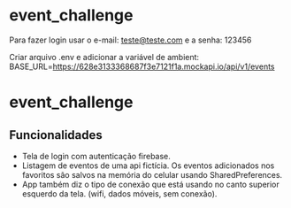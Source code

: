 # event_challenge

Para fazer login usar o e-mail: teste@teste.com e a senha: 123456


Criar arquivo .env e adicionar a variável de ambient: BASE_URL=https://628e3133368687f3e7121f1a.mockapi.io/api/v1/events


# event_challenge
## Funcionalidades
* Tela de login com autenticação firebase.
* Listagem de eventos de uma api fictícia. Os eventos adicionados nos favoritos são salvos na memória do celular usando SharedPreferences.
* App também diz o tipo de conexão que está usando no canto superior esquerdo da tela. (wifi, dados móveis, sem conexão).
